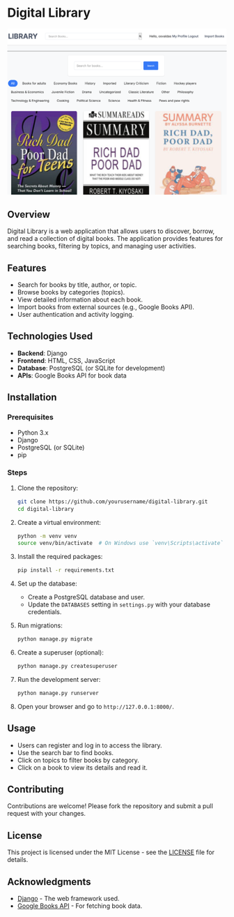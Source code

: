 # Digital Library

![Image Title](photos/photo.png)


## Overview
Digital Library is a web application that allows users to discover, borrow, and read a collection of digital books. The application provides features for searching books, filtering by topics, and managing user activities.

## Features
- Search for books by title, author, or topic.
- Browse books by categories (topics).
- View detailed information about each book.
- Import books from external sources (e.g., Google Books API).
- User authentication and activity logging.

## Technologies Used
- **Backend**: Django
- **Frontend**: HTML, CSS, JavaScript
- **Database**: PostgreSQL (or SQLite for development)
- **APIs**: Google Books API for book data

## Installation

### Prerequisites
- Python 3.x
- Django
- PostgreSQL (or SQLite)
- pip

### Steps
1. Clone the repository:
   ```bash
   git clone https://github.com/yourusername/digital-library.git
   cd digital-library
   ```

2. Create a virtual environment:
   ```bash
   python -m venv venv
   source venv/bin/activate  # On Windows use `venv\Scripts\activate`
   ```

3. Install the required packages:
   ```bash
   pip install -r requirements.txt
   ```

4. Set up the database:
   - Create a PostgreSQL database and user.
   - Update the `DATABASES` setting in `settings.py` with your database credentials.

5. Run migrations:
   ```bash
   python manage.py migrate
   ```

6. Create a superuser (optional):
   ```bash
   python manage.py createsuperuser
   ```

7. Run the development server:
   ```bash
   python manage.py runserver
   ```

8. Open your browser and go to `http://127.0.0.1:8000/`.

## Usage
- Users can register and log in to access the library.
- Use the search bar to find books.
- Click on topics to filter books by category.
- Click on a book to view its details and read it.

## Contributing
Contributions are welcome! Please fork the repository and submit a pull request with your changes.

## License
This project is licensed under the MIT License - see the [LICENSE](LICENSE) file for details.

## Acknowledgments
- [Django](https://www.djangoproject.com/) - The web framework used.
- [Google Books API](https://developers.google.com/books) - For fetching book data.